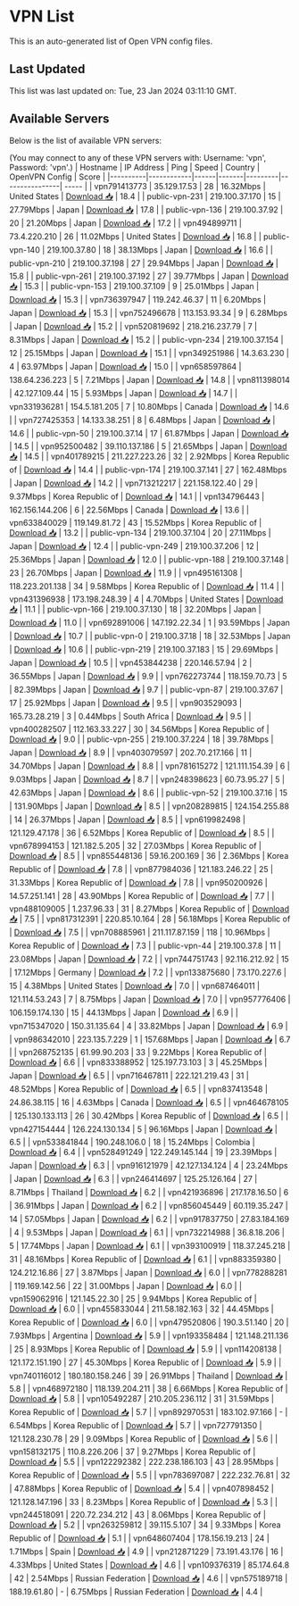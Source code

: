 # VPN List

This is an auto-generated list of Open VPN config files.

## Last Updated

This list was last updated on: Tue, 23 Jan 2024 03:11:10 GMT.

## Available Servers

Below is the list of available VPN servers:

(You may connect to any of these VPN servers with: Username: 'vpn', Password: 'vpn'.)
| Hostname | IP Address | Ping | Speed | Country | OpenVPN Config | Score |
|----------|------------|------|-------|---------|----------------| ----- |
| vpn791413773 | 35.129.17.53 | 28 | 16.32Mbps | United States | [Download 📥](./configs/server_0_US.ovpn) | 18.4 |
| public-vpn-231 | 219.100.37.170 | 15 | 27.79Mbps | Japan | [Download 📥](./configs/server_1_JP.ovpn) | 17.8 |
| public-vpn-136 | 219.100.37.92 | 20 | 21.20Mbps | Japan | [Download 📥](./configs/server_2_JP.ovpn) | 17.2 |
| vpn494899711 | 73.4.220.210 | 26 | 11.02Mbps | United States | [Download 📥](./configs/server_3_US.ovpn) | 16.8 |
| public-vpn-140 | 219.100.37.80 | 18 | 38.13Mbps | Japan | [Download 📥](./configs/server_4_JP.ovpn) | 16.6 |
| public-vpn-210 | 219.100.37.198 | 27 | 29.94Mbps | Japan | [Download 📥](./configs/server_5_JP.ovpn) | 15.8 |
| public-vpn-261 | 219.100.37.192 | 27 | 39.77Mbps | Japan | [Download 📥](./configs/server_6_JP.ovpn) | 15.3 |
| public-vpn-153 | 219.100.37.109 | 9 | 25.01Mbps | Japan | [Download 📥](./configs/server_7_JP.ovpn) | 15.3 |
| vpn736397947 | 119.242.46.37 | 11 | 6.20Mbps | Japan | [Download 📥](./configs/server_8_JP.ovpn) | 15.3 |
| vpn752496678 | 113.153.93.34 | 9 | 6.28Mbps | Japan | [Download 📥](./configs/server_9_JP.ovpn) | 15.2 |
| vpn520819692 | 218.216.237.79 | 7 | 8.31Mbps | Japan | [Download 📥](./configs/server_10_JP.ovpn) | 15.2 |
| public-vpn-234 | 219.100.37.154 | 12 | 25.15Mbps | Japan | [Download 📥](./configs/server_11_JP.ovpn) | 15.1 |
| vpn349251986 | 14.3.63.230 | 4 | 63.97Mbps | Japan | [Download 📥](./configs/server_12_JP.ovpn) | 15.0 |
| vpn658597864 | 138.64.236.223 | 5 | 7.21Mbps | Japan | [Download 📥](./configs/server_13_JP.ovpn) | 14.8 |
| vpn811398014 | 42.127.109.44 | 15 | 5.93Mbps | Japan | [Download 📥](./configs/server_14_JP.ovpn) | 14.7 |
| vpn331936281 | 154.5.181.205 | 7 | 10.80Mbps | Canada | [Download 📥](./configs/server_15_CA.ovpn) | 14.6 |
| vpn727425353 | 14.133.38.251 | 8 | 6.48Mbps | Japan | [Download 📥](./configs/server_16_JP.ovpn) | 14.6 |
| public-vpn-50 | 219.100.37.14 | 17 | 61.87Mbps | Japan | [Download 📥](./configs/server_17_JP.ovpn) | 14.5 |
| vpn952500482 | 39.110.137.186 | 5 | 21.65Mbps | Japan | [Download 📥](./configs/server_18_JP.ovpn) | 14.5 |
| vpn401789215 | 211.227.223.26 | 32 | 2.92Mbps | Korea Republic of | [Download 📥](./configs/server_19_KR.ovpn) | 14.4 |
| public-vpn-174 | 219.100.37.141 | 27 | 162.48Mbps | Japan | [Download 📥](./configs/server_20_JP.ovpn) | 14.2 |
| vpn713212217 | 221.158.122.40 | 29 | 9.37Mbps | Korea Republic of | [Download 📥](./configs/server_21_KR.ovpn) | 14.1 |
| vpn134796443 | 162.156.144.206 | 6 | 22.56Mbps | Canada | [Download 📥](./configs/server_22_CA.ovpn) | 13.6 |
| vpn633840029 | 119.149.81.72 | 43 | 15.52Mbps | Korea Republic of | [Download 📥](./configs/server_23_KR.ovpn) | 13.2 |
| public-vpn-134 | 219.100.37.104 | 20 | 27.11Mbps | Japan | [Download 📥](./configs/server_24_JP.ovpn) | 12.4 |
| public-vpn-249 | 219.100.37.206 | 12 | 25.36Mbps | Japan | [Download 📥](./configs/server_25_JP.ovpn) | 12.0 |
| public-vpn-188 | 219.100.37.148 | 23 | 26.70Mbps | Japan | [Download 📥](./configs/server_26_JP.ovpn) | 11.9 |
| vpn495161308 | 118.223.201.138 | 34 | 9.58Mbps | Korea Republic of | [Download 📥](./configs/server_27_KR.ovpn) | 11.4 |
| vpn431396938 | 173.198.248.39 | 4 | 4.70Mbps | United States | [Download 📥](./configs/server_28_US.ovpn) | 11.1 |
| public-vpn-166 | 219.100.37.130 | 18 | 32.20Mbps | Japan | [Download 📥](./configs/server_29_JP.ovpn) | 11.0 |
| vpn692891006 | 147.192.22.34 | 1 | 93.59Mbps | Japan | [Download 📥](./configs/server_30_JP.ovpn) | 10.7 |
| public-vpn-0 | 219.100.37.18 | 18 | 32.53Mbps | Japan | [Download 📥](./configs/server_31_JP.ovpn) | 10.6 |
| public-vpn-219 | 219.100.37.183 | 15 | 29.69Mbps | Japan | [Download 📥](./configs/server_32_JP.ovpn) | 10.5 |
| vpn453844238 | 220.146.57.94 | 2 | 36.55Mbps | Japan | [Download 📥](./configs/server_33_JP.ovpn) | 9.9 |
| vpn762273744 | 118.159.70.73 | 5 | 82.39Mbps | Japan | [Download 📥](./configs/server_34_JP.ovpn) | 9.7 |
| public-vpn-87 | 219.100.37.67 | 17 | 25.92Mbps | Japan | [Download 📥](./configs/server_35_JP.ovpn) | 9.5 |
| vpn903529093 | 165.73.28.219 | 3 | 0.44Mbps | South Africa | [Download 📥](./configs/server_36_ZA.ovpn) | 9.5 |
| vpn400282507 | 112.163.33.227 | 30 | 34.56Mbps | Korea Republic of | [Download 📥](./configs/server_37_KR.ovpn) | 9.0 |
| public-vpn-255 | 219.100.37.224 | 18 | 39.78Mbps | Japan | [Download 📥](./configs/server_38_JP.ovpn) | 8.9 |
| vpn403079597 | 202.70.217.166 | 11 | 34.70Mbps | Japan | [Download 📥](./configs/server_39_JP.ovpn) | 8.8 |
| vpn781615272 | 121.111.154.39 | 6 | 9.03Mbps | Japan | [Download 📥](./configs/server_40_JP.ovpn) | 8.7 |
| vpn248398623 | 60.73.95.27 | 5 | 42.63Mbps | Japan | [Download 📥](./configs/server_41_JP.ovpn) | 8.6 |
| public-vpn-52 | 219.100.37.16 | 15 | 131.90Mbps | Japan | [Download 📥](./configs/server_42_JP.ovpn) | 8.5 |
| vpn208289815 | 124.154.255.88 | 14 | 26.37Mbps | Japan | [Download 📥](./configs/server_43_JP.ovpn) | 8.5 |
| vpn619982498 | 121.129.47.178 | 36 | 6.52Mbps | Korea Republic of | [Download 📥](./configs/server_44_KR.ovpn) | 8.5 |
| vpn678994153 | 121.182.5.205 | 32 | 27.03Mbps | Korea Republic of | [Download 📥](./configs/server_45_KR.ovpn) | 8.5 |
| vpn855448136 | 59.16.200.169 | 36 | 2.36Mbps | Korea Republic of | [Download 📥](./configs/server_46_KR.ovpn) | 7.8 |
| vpn877984036 | 121.183.246.22 | 25 | 31.33Mbps | Korea Republic of | [Download 📥](./configs/server_47_KR.ovpn) | 7.8 |
| vpn950200926 | 14.57.251.141 | 28 | 43.90Mbps | Korea Republic of | [Download 📥](./configs/server_48_KR.ovpn) | 7.7 |
| vpn488109005 | 1.237.96.33 | 31 | 8.27Mbps | Korea Republic of | [Download 📥](./configs/server_49_KR.ovpn) | 7.5 |
| vpn817312391 | 220.85.10.164 | 28 | 56.18Mbps | Korea Republic of | [Download 📥](./configs/server_50_KR.ovpn) | 7.5 |
| vpn708885961 | 211.117.87.159 | 118 | 10.96Mbps | Korea Republic of | [Download 📥](./configs/server_51_KR.ovpn) | 7.3 |
| public-vpn-44 | 219.100.37.8 | 11 | 23.08Mbps | Japan | [Download 📥](./configs/server_52_JP.ovpn) | 7.2 |
| vpn744751743 | 92.116.212.92 | 15 | 17.12Mbps | Germany | [Download 📥](./configs/server_53_DE.ovpn) | 7.2 |
| vpn133875680 | 73.170.227.6 | 15 | 4.38Mbps | United States | [Download 📥](./configs/server_54_US.ovpn) | 7.0 |
| vpn687464011 | 121.114.53.243 | 7 | 8.75Mbps | Japan | [Download 📥](./configs/server_55_JP.ovpn) | 7.0 |
| vpn957776406 | 106.159.174.130 | 15 | 44.13Mbps | Japan | [Download 📥](./configs/server_56_JP.ovpn) | 6.9 |
| vpn715347020 | 150.31.135.64 | 4 | 33.82Mbps | Japan | [Download 📥](./configs/server_57_JP.ovpn) | 6.9 |
| vpn986342010 | 223.135.7.229 | 1 | 157.68Mbps | Japan | [Download 📥](./configs/server_58_JP.ovpn) | 6.7 |
| vpn268752135 | 61.99.90.203 | 33 | 9.22Mbps | Korea Republic of | [Download 📥](./configs/server_59_KR.ovpn) | 6.6 |
| vpn833388952 | 125.197.73.103 | 3 | 45.25Mbps | Japan | [Download 📥](./configs/server_60_JP.ovpn) | 6.5 |
| vpn716467811 | 222.121.219.43 | 31 | 48.52Mbps | Korea Republic of | [Download 📥](./configs/server_61_KR.ovpn) | 6.5 |
| vpn837413548 | 24.86.38.115 | 16 | 4.63Mbps | Canada | [Download 📥](./configs/server_62_CA.ovpn) | 6.5 |
| vpn464678105 | 125.130.133.113 | 26 | 30.42Mbps | Korea Republic of | [Download 📥](./configs/server_63_KR.ovpn) | 6.5 |
| vpn427154444 | 126.224.130.134 | 5 | 96.16Mbps | Japan | [Download 📥](./configs/server_64_JP.ovpn) | 6.5 |
| vpn533841844 | 190.248.106.0 | 18 | 15.24Mbps | Colombia | [Download 📥](./configs/server_65_CO.ovpn) | 6.4 |
| vpn528491249 | 122.249.145.144 | 19 | 23.39Mbps | Japan | [Download 📥](./configs/server_66_JP.ovpn) | 6.3 |
| vpn916121979 | 42.127.134.124 | 4 | 23.24Mbps | Japan | [Download 📥](./configs/server_67_JP.ovpn) | 6.3 |
| vpn246414697 | 125.25.126.164 | 27 | 8.71Mbps | Thailand | [Download 📥](./configs/server_68_TH.ovpn) | 6.2 |
| vpn421936896 | 217.178.16.50 | 6 | 36.91Mbps | Japan | [Download 📥](./configs/server_69_JP.ovpn) | 6.2 |
| vpn856045449 | 60.119.35.247 | 14 | 57.05Mbps | Japan | [Download 📥](./configs/server_70_JP.ovpn) | 6.2 |
| vpn917837750 | 27.83.184.169 | 4 | 9.53Mbps | Japan | [Download 📥](./configs/server_71_JP.ovpn) | 6.1 |
| vpn732214988 | 36.8.18.206 | 5 | 17.74Mbps | Japan | [Download 📥](./configs/server_72_JP.ovpn) | 6.1 |
| vpn393100919 | 118.37.245.218 | 31 | 48.16Mbps | Korea Republic of | [Download 📥](./configs/server_73_KR.ovpn) | 6.1 |
| vpn883359380 | 124.212.16.86 | 27 | 3.87Mbps | Japan | [Download 📥](./configs/server_74_JP.ovpn) | 6.0 |
| vpn778288281 | 119.169.142.56 | 22 | 31.00Mbps | Japan | [Download 📥](./configs/server_75_JP.ovpn) | 6.0 |
| vpn159062916 | 121.145.22.30 | 25 | 9.94Mbps | Korea Republic of | [Download 📥](./configs/server_76_KR.ovpn) | 6.0 |
| vpn455833044 | 211.58.182.163 | 32 | 44.45Mbps | Korea Republic of | [Download 📥](./configs/server_77_KR.ovpn) | 6.0 |
| vpn479520806 | 190.3.51.140 | 20 | 7.93Mbps | Argentina | [Download 📥](./configs/server_78_AR.ovpn) | 5.9 |
| vpn193358484 | 121.148.211.136 | 25 | 8.93Mbps | Korea Republic of | [Download 📥](./configs/server_79_KR.ovpn) | 5.9 |
| vpn114208138 | 121.172.151.190 | 27 | 45.30Mbps | Korea Republic of | [Download 📥](./configs/server_80_KR.ovpn) | 5.9 |
| vpn740116012 | 180.180.158.246 | 39 | 26.91Mbps | Thailand | [Download 📥](./configs/server_81_TH.ovpn) | 5.8 |
| vpn468972180 | 118.139.204.211 | 38 | 6.66Mbps | Korea Republic of | [Download 📥](./configs/server_82_KR.ovpn) | 5.8 |
| vpn105492287 | 210.205.236.112 | 31 | 31.59Mbps | Korea Republic of | [Download 📥](./configs/server_83_KR.ovpn) | 5.7 |
| vpn892970531 | 183.102.97.166 | - | 6.54Mbps | Korea Republic of | [Download 📥](./configs/server_84_KR.ovpn) | 5.7 |
| vpn727791350 | 121.128.230.78 | 29 | 9.09Mbps | Korea Republic of | [Download 📥](./configs/server_85_KR.ovpn) | 5.6 |
| vpn158132175 | 110.8.226.206 | 37 | 9.27Mbps | Korea Republic of | [Download 📥](./configs/server_86_KR.ovpn) | 5.5 |
| vpn122292382 | 222.238.186.103 | 43 | 28.95Mbps | Korea Republic of | [Download 📥](./configs/server_87_KR.ovpn) | 5.5 |
| vpn783697087 | 222.232.76.81 | 32 | 47.88Mbps | Korea Republic of | [Download 📥](./configs/server_88_KR.ovpn) | 5.4 |
| vpn407898452 | 121.128.147.196 | 33 | 8.23Mbps | Korea Republic of | [Download 📥](./configs/server_89_KR.ovpn) | 5.3 |
| vpn244518091 | 220.72.234.212 | 43 | 8.06Mbps | Korea Republic of | [Download 📥](./configs/server_90_KR.ovpn) | 5.2 |
| vpn263259812 | 39.115.5.107 | 34 | 9.33Mbps | Korea Republic of | [Download 📥](./configs/server_91_KR.ovpn) | 5.1 |
| vpn648607404 | 178.156.19.213 | 24 | 1.71Mbps | Spain | [Download 📥](./configs/server_92_ES.ovpn) | 4.9 |
| vpn212871229 | 73.191.43.176 | 16 | 4.33Mbps | United States | [Download 📥](./configs/server_93_US.ovpn) | 4.6 |
| vpn109376319 | 85.174.64.8 | 42 | 2.54Mbps | Russian Federation | [Download 📥](./configs/server_94_RU.ovpn) | 4.6 |
| vpn575189718 | 188.19.61.80 | - | 6.75Mbps | Russian Federation | [Download 📥](./configs/server_95_RU.ovpn) | 4.4 |
